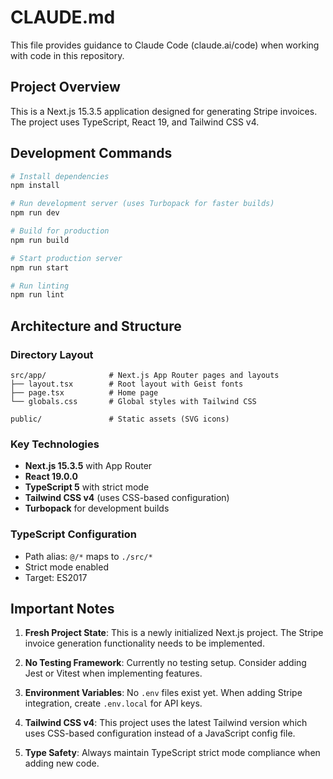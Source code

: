 # CLAUDE.md

This file provides guidance to Claude Code (claude.ai/code) when working with code in this repository.

## Project Overview

This is a Next.js 15.3.5 application designed for generating Stripe invoices. The project uses TypeScript, React 19, and Tailwind CSS v4.

## Development Commands

```bash
# Install dependencies
npm install

# Run development server (uses Turbopack for faster builds)
npm run dev

# Build for production
npm run build

# Start production server
npm run start

# Run linting
npm run lint
```

## Architecture and Structure

### Directory Layout
```
src/app/              # Next.js App Router pages and layouts
├── layout.tsx        # Root layout with Geist fonts
├── page.tsx          # Home page
└── globals.css       # Global styles with Tailwind CSS

public/               # Static assets (SVG icons)
```

### Key Technologies
- **Next.js 15.3.5** with App Router
- **React 19.0.0** 
- **TypeScript 5** with strict mode
- **Tailwind CSS v4** (uses CSS-based configuration)
- **Turbopack** for development builds

### TypeScript Configuration
- Path alias: `@/*` maps to `./src/*`
- Strict mode enabled
- Target: ES2017

## Important Notes

1. **Fresh Project State**: This is a newly initialized Next.js project. The Stripe invoice generation functionality needs to be implemented.

2. **No Testing Framework**: Currently no testing setup. Consider adding Jest or Vitest when implementing features.

3. **Environment Variables**: No `.env` files exist yet. When adding Stripe integration, create `.env.local` for API keys.

4. **Tailwind CSS v4**: This project uses the latest Tailwind version which uses CSS-based configuration instead of a JavaScript config file.

5. **Type Safety**: Always maintain TypeScript strict mode compliance when adding new code.